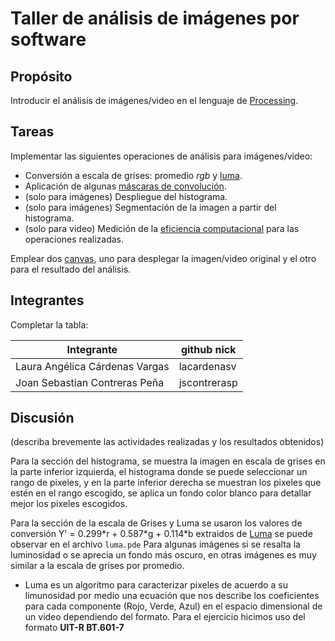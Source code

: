 # Taller de análisis de imágenes por software

## Propósito

Introducir el análisis de imágenes/video en el lenguaje de [Processing](https://processing.org/).

## Tareas

Implementar las siguientes operaciones de análisis para imágenes/video:

* Conversión a escala de grises: promedio _rgb_ y [luma](https://en.wikipedia.org/wiki/HSL_and_HSV#Disadvantages).
* Aplicación de algunas [máscaras de convolución](https://en.wikipedia.org/wiki/Kernel_(image_processing)).
* (solo para imágenes) Despliegue del histograma.
* (solo para imágenes) Segmentación de la imagen a partir del histograma.
* (solo para video) Medición de la [eficiencia computacional](https://processing.org/reference/frameRate.html) para las operaciones realizadas.

Emplear dos [canvas](https://processing.org/reference/PGrapvshics.html), uno para desplegar la imagen/video original y el otro para el resultado del análisis.

## Integrantes

Completar la tabla:

| Integrante | github nick |
|------------|-------------|
| Laura Angélica Cárdenas Vargas | lacardenasv            |
| Joan Sebastian Contreras Peña  | jscontrerasp            |

## Discusión

(describa brevemente las actividades realizadas y los resultados obtenidos)

Para la sección del histograma, se muestra la imagen en escala de grises en la parte inferior izquierda, el histograma donde se puede seleccionar un rango de pixeles, y en la parte inferior derecha se muestran los pixeles que estén en el rango escogido, se aplica un fondo color blanco para detallar mejor los pixeles escogidos.

Para la sección de la escala de Grises y Luma se usaron los valores de conversión Y' = 0.299\*r + 0.587\*g + 0.114\*b extraidos de [Luma](https://es.wikipedia.org/wiki/Luma_(v%C3%ADdeo)) se puede observar en el archivo `luma.pde` 
Para algunas imágenes si se resalta la luminosidad o se aprecia un fondo más oscuro, en otras imágenes es muy similar a la escala de grises por promedio.

* Luma es un algoritmo para caracterizar pixeles de acuerdo a su limunosidad por medio una ecuación que nos describe los coeficientes para cada componente (Rojo, Verde, Azul) en el espacio dimensional de un video dependiendo del formato. Para el ejercicio hicimos uso del formato **UIT-R BT.601-7**
